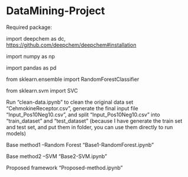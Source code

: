 # DataMining-Project
Required package:

import deepchem as dc,   https://github.com/deepchem/deepchem#installation

import numpy as np

import pandas as pd

from sklearn.ensemble import RandomForestClassifier

from sklearn.svm import SVC

Run “clean-data.ipynb” to clean the original data set “CehmokineReceptor.csv”, generate the final input file “Input_Pos10Neg10.csv”, and split “Input_Pos10Neg10.csv” into “train_dataset” and “test_dataset” (because I have generate the train set and test set, and put them in folder, you can use them directly to run models)

Base method1 –Random Forest “Base1-RandomForest.ipynb”

Base method2 –SVM “Base2-SVM.ipynb”

Proposed framework  “Proposed-method.ipynb” 
